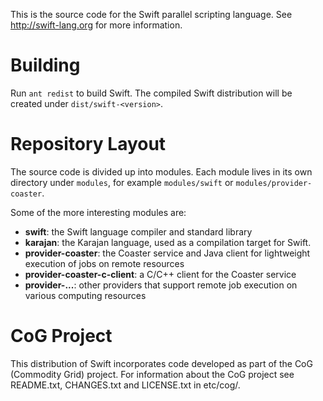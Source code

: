 This is the source code for the Swift parallel scripting language.
See http://swift-lang.org for more information.

Building
========
Run `ant redist` to build Swift.  The compiled Swift distribution will
be created under `dist/swift-<version>`.

Repository Layout
=================
The source code is divided up into modules.  Each module lives in
its own directory under `modules`, for example `modules/swift` or
`modules/provider-coaster`.

Some of the more interesting modules are:

* **swift**: the Swift language compiler and standard library
* **karajan**: the Karajan language, used as a compilation target for Swift.
* **provider-coaster**: the Coaster service and Java client for lightweight
    execution of jobs on remote resources
* **provider-coaster-c-client**: a C/C++ client for the Coaster service
* **provider-...**: other providers that support remote job execution on
    various computing resources




CoG Project
===========
This distribution of Swift incorporates code developed as part of the
CoG (Commodity Grid) project.  For information about the CoG project
see README.txt, CHANGES.txt and LICENSE.txt in etc/cog/.
